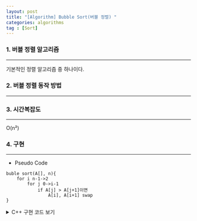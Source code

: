 ```yaml
---
layout: post
title: "[Algorithm] Bubble Sort(버블 정렬) "
categories: algorithms
tag : [Sort]
---
```


### 1. 버블 정렬 알고리즘 
---
기본적인 정렬 알고리즘 중 하나이다. 

### 2. 버블 정렬 동작 방법
--- 

### 3. 시간복잡도
---
O(n²)

### 4. 구현 
---
- Pseudo Code
```
buble sort(A[], n){
    for i n-1->2
        for j 0->i-1
            if A[j] > A[j+1]이면 
                A[i], A[i+1] swap
}
```

<details>
<summary>C++ 구현 코드 보기</summary>
<div markdown="1">

```cpp
void swap(int *a, int *b){
    int temp = *a;
    *a = *b;
    *b = temp;
}
void bubbleSort(int arr[], int n){
    for(int i=n-1; i>0; i--){
        for(int j=0; j<n-1; j++){
            if(arr[j]>arr[j+1])
                swap(&arr[j], &arr[j+1]);
        }
    }
}
```
</div>
</details>